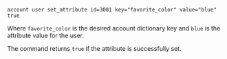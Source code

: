 ---
---

```
account user set_attribute id=3001 key="favorite_color" value="blue"
true
```

Where `favorite_color` is the desired account dictionary key and `blue` is the attribute value for the user.

The command returns `true` if the attribute is successfully set.
